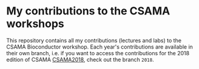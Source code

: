 # My contributions to the CSAMA workshops

This repository contains all my contributions (lectures and labs) to the CSAMA
Bioconductor workshop. Each year's contributions are available in their own
branch, i.e. if you want to access the contributions for the 2018 edition of
CSAMA [CSAMA2018](http://www-huber.embl.de/csama2018/), check out the branch
`2018`.

